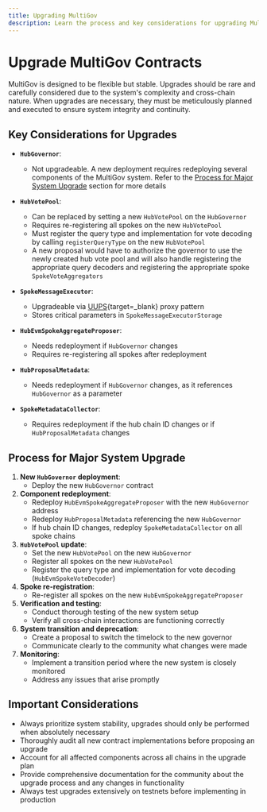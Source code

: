 ```yaml
---
title: Upgrading MultiGov
description: Learn the process and key considerations for upgrading MultiGov, ensuring system integrity and careful planning across cross-chain components.
---
```


# Upgrade MultiGov Contracts

MultiGov is designed to be flexible but stable. Upgrades should be rare and carefully considered due to the system's complexity and cross-chain nature. When upgrades are necessary, they must be meticulously planned and executed to ensure system integrity and continuity.

## Key Considerations for Upgrades

- **`HubGovernor`**:
    - Not upgradeable. A new deployment requires redeploying several components of the MultiGov system. Refer to the [Process for Major System Upgrade](/docs/build/contract-integrations/multigov/upgrade/#process-for-major-system-upgrade) section for more details 

- **`HubVotePool`**:
    - Can be replaced by setting a new `HubVotePool` on the `HubGovernor`
    - Requires re-registering all spokes on the new `HubVotePool`
    - Must register the query type and implementation for vote decoding by calling `registerQueryType` on the new `HubVotePool` <!-- put registerQueryType link back in once repo is public https://github.com/wormhole-foundation/example-multigov/blob/main/evm/src/HubVotePool.sol#L84 -->
    - A new proposal would have to authorize the governor to use the newly created hub vote pool and will also handle registering the appropriate query decoders and registering the appropriate spoke `SpokeVoteAggregators`

- **`SpokeMessageExecutor`**:
    - Upgradeable via [UUPS](https://www.rareskills.io/post/uups-proxy){target=\_blank} proxy pattern
    - Stores critical parameters in `SpokeMessageExecutorStorage`

- **`HubEvmSpokeAggregateProposer`**:
    - Needs redeployment if `HubGovernor` changes
    - Requires re-registering all spokes after redeployment

- **`HubProposalMetadata`**:
    - Needs redeployment if `HubGovernor` changes, as it references `HubGovernor` as a parameter

- **`SpokeMetadataCollector`**:
    - Requires redeployment if the hub chain ID changes or if `HubProposalMetadata` changes

## Process for Major System Upgrade 

1. **New `HubGovernor` deployment**:
    - Deploy the new `HubGovernor` contract
1. **Component redeployment**:
    - Redeploy `HubEvmSpokeAggregateProposer` with the new `HubGovernor` address
    - Redeploy `HubProposalMetadata` referencing the new `HubGovernor`
    - If hub chain ID changes, redeploy `SpokeMetadataCollector` on all spoke chains
1. **`HubVotePool` update**:
    - Set the new `HubVotePool` on the new `HubGovernor`
    - Register all spokes on the new `HubVotePool`
    - Register the query type and implementation for vote decoding (`HubEvmSpokeVoteDecoder`)
1. **Spoke re-registration**:
    - Re-register all spokes on the new `HubEvmSpokeAggregateProposer`
1. **Verification and testing**:
    - Conduct thorough testing of the new system setup
    - Verify all cross-chain interactions are functioning correctly
1. **System transition and deprecation**:
    - Create a proposal to switch the timelock to the new governor
    - Communicate clearly to the community what changes were made
1. **Monitoring**:
    - Implement a transition period where the new system is closely monitored
    - Address any issues that arise promptly

## Important Considerations

- Always prioritize system stability, upgrades should only be performed when absolutely necessary
- Thoroughly audit all new contract implementations before proposing an upgrade
- Account for all affected components across all chains in the upgrade plan
- Provide comprehensive documentation for the community about the upgrade process and any changes in functionality
- Always test upgrades extensively on testnets before implementing in production